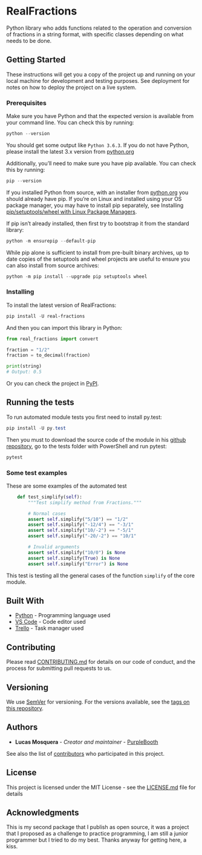# RealFractions

Python library who adds functions related to the operation and conversion of fractions in a string format, with specific classes depending on what needs to be done.

## Getting Started

These instructions will get you a copy of the project up and running on your local machine for development and testing purposes. See deployment for notes on how to deploy the project on a live system.

### Prerequisites

Make sure you have Python and that the expected version is available from your command line. You can check this by running:

``` PowerShell
python --version
```

You should get some output like `Python 3.6.3`. If you do not have Python, please install the latest 3.x version from [python.org](https://python.org)

Additionally, you’ll need to make sure you have pip available. You can check this by running:

``` PowerShell
pip --version
```

If you installed Python from source, with an installer from [python.org](https://python.org) you should already have pip. If you’re on Linux and installed using your OS package manager, you may have to install pip separately, see Installing [pip/setuptools/wheel with Linux Package Managers](https://packaging.python.org/guides/installing-using-linux-tools/).

If pip isn’t already installed, then first try to bootstrap it from the standard library:

``` PowerShell
python -m ensurepip --default-pip
```

While pip alone is sufficient to install from pre-built binary archives, up to date copies of the setuptools and wheel projects are useful to ensure you can also install from source archives:

``` PowerShell
python -m pip install --upgrade pip setuptools wheel
```

### Installing

To install the latest version of RealFractions:

``` PowerShell
pip install -U real-fractions
```

And then you can import this library in Python:

``` Python
from real_fractions import convert

fraction = "1/2"
fraction = to_decimal(fraction)

print(string)
# Output: 0.5
```

Or you can check the project in [PyPI](https://pypi.org/project/real-fractions/).

## Running the tests

To run automated module tests you first need to install py.test:

``` PowerShell
pip install -U py.test
```

Then you must to download the source code of the module in his [github repository](https://github.com/LuckJMG/RealFractions), go to the tests folder with PowerShell and run pytest:

``` PowerShell
pytest
```

### Some test examples

These are some examples of the automated test

``` Python
    def test_simplify(self):
        """Test simplify method from Fractions."""

        # Normal cases
        assert self.simplify("5/10") == "1/2"
        assert self.simplify("-12/4") == "-3/1"
        assert self.simplify("10/-2") == "-5/1"
        assert self.simplify("-20/-2") == "10/1"

        # Invalid arguments
        assert self.simplify("10/0") is None
        assert self.simplify(True) is None
        assert self.simplify("Error") is None
```

This test is testing all the general cases of the function `simplify` of the core module.

## Built With

-   [Python](https://www.python.org) - Programming language used
-   [VS Code](https://code.visualstudio.com/) - Code editor used
-   [Trello](https://www.trello.com) - Task manager used

## Contributing

Please read [CONTRIBUTING.md](CONTRIBUTING.md) for details on our code of conduct, and the process for submitting pull requests to us.

## Versioning

We use [SemVer](http://semver.org/) for versioning. For the versions available, see the [tags on this repository](https://github.com/your/project/tags).

## Authors

- **Lucas Mosquera** - *Creator and maintainer* - [PurpleBooth](https://github.com/PurpleBooth)

See also the list of [contributors](https://github.com/LuckJMG/RealFractions/contributors) who participated in this project.

## License

This project is licensed under the MIT License - see the [LICENSE.md](LICENSE) file for details

## Acknowledgments

This is my second package that I publish as open source, it was a project that I proposed as a challenge to practice programming, I am still a junior programmer but I tried to do my best.
Thanks anyway for getting here, a kiss.

